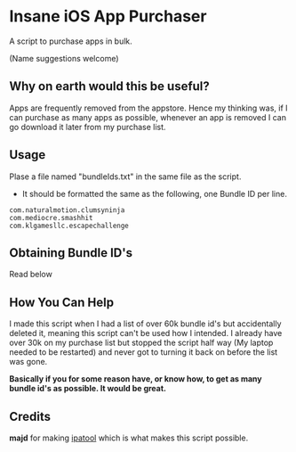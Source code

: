 # Insane iOS App Purchaser

A script to purchase apps in bulk.

(Name suggestions welcome)

## Why on earth would this be useful?

Apps are frequently removed from the appstore. Hence my thinking was, if I can purchase as many apps as possible, whenever an app is removed I can go download it later from my purchase list.

## Usage

Plase a file named "bundleIds.txt" in the same file as the script.
* It should be formatted the same as the following, one Bundle ID per line.
```
com.naturalmotion.clumsyninja
com.mediocre.smashhit
com.klgamesllc.escapechallenge
```

## Obtaining Bundle ID's
Read below

## How You Can Help
I made this script when I had a list of over 60k bundle id's but accidentally deleted it, meaning this script can't be used how I intended. I already have over 30k on my purchase list but stopped the script half way (My laptop needed to be restarted) and never got to turning it back on before the list was gone.

**Basically if you for some reason have, or know how, to get as many bundle id's as possible. It would be great.**

## Credits
**majd** for making [ipatool](https://github.com/majd/ipatool) which is what makes this script possible.
